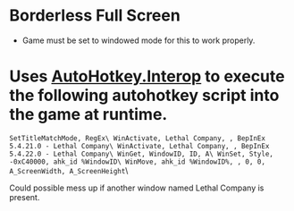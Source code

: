 # Borderless Full Screen
- Game must be set to windowed mode for this to work properly.

# Uses [AutoHotkey.Interop](https://github.com/amazing-andrew/AutoHotkey.Interop) to execute the following autohotkey script into the game at runtime.

``SetTitleMatchMode, RegEx\
WinActivate, Lethal Company, , BepInEx 5.4.21.0 - Lethal Company\
WinActivate, Lethal Company, , BepInEx 5.4.22.0 - Lethal Company\
WinGet, WindowID, ID, A\
WinSet, Style, -0xC40000, ahk_id %WindowID\
WinMove, ahk_id %WindowID%, , 0, 0, A_ScreenWidth, A_ScreenHeight``\

Could possible mess up if another window named Lethal Company is present.
